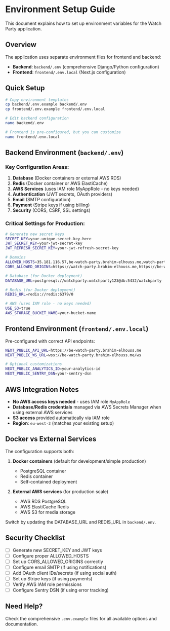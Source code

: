 # Environment Setup Guide

This document explains how to set up environment variables for the Watch Party application.

## Overview

The application uses separate environment files for frontend and backend:

- **Backend**: `backend/.env` (comprehensive Django/Python configuration)
- **Frontend**: `frontend/.env.local` (Next.js configuration)

## Quick Setup

```bash
# Copy environment templates
cp backend/.env.example backend/.env
cp frontend/.env.example frontend/.env.local

# Edit backend configuration
nano backend/.env

# Frontend is pre-configured, but you can customize
nano frontend/.env.local
```

## Backend Environment (`backend/.env`)

### Key Configuration Areas:

1. **Database** (Docker containers or external AWS RDS)
2. **Redis** (Docker container or AWS ElastiCache) 
3. **AWS Services** (uses IAM role MyAppRole - no keys needed)
4. **Authentication** (JWT secrets, OAuth providers)
5. **Email** (SMTP configuration)
6. **Payment** (Stripe keys if using billing)
7. **Security** (CORS, CSRF, SSL settings)

### Critical Settings for Production:

```bash
# Generate new secret keys
SECRET_KEY=your-unique-secret-key-here
JWT_SECRET_KEY=your-jwt-secret-key
JWT_REFRESH_SECRET_KEY=your-jwt-refresh-secret-key

# Domains
ALLOWED_HOSTS=35.181.116.57,be-watch-party.brahim-elhouss.me,watch-party.brahim-elhouss.me
CORS_ALLOWED_ORIGINS=https://watch-party.brahim-elhouss.me,https://be-watch-party.brahim-elhouss.me

# Database (for Docker deployment)
DATABASE_URL=postgresql://watchparty:watchparty123@db:5432/watchparty

# Redis (for Docker deployment)  
REDIS_URL=redis://redis:6379/0

# AWS (uses IAM role - no keys needed)
USE_S3=true
AWS_STORAGE_BUCKET_NAME=your-bucket-name
```

## Frontend Environment (`frontend/.env.local`)

Pre-configured with correct API endpoints:

```bash
NEXT_PUBLIC_API_URL=https://be-watch-party.brahim-elhouss.me
NEXT_PUBLIC_WS_URL=wss://be-watch-party.brahim-elhouss.me/ws

# Optional customizations
NEXT_PUBLIC_ANALYTICS_ID=your-analytics-id
NEXT_PUBLIC_SENTRY_DSN=your-sentry-dsn
```

## AWS Integration Notes

- **No AWS access keys needed** - uses IAM role `MyAppRole`
- **Database/Redis credentials** managed via AWS Secrets Manager when using external AWS services
- **S3 access** provided automatically via IAM role
- **Region**: `eu-west-3` (matches your existing setup)

## Docker vs External Services

The configuration supports both:

1. **Docker containers** (default for development/simple production)
   - PostgreSQL container
   - Redis container
   - Self-contained deployment

2. **External AWS services** (for production scale)
   - AWS RDS PostgreSQL
   - AWS ElastiCache Redis
   - AWS S3 for media storage

Switch by updating the DATABASE_URL and REDIS_URL in `backend/.env`.

## Security Checklist

- [ ] Generate new SECRET_KEY and JWT keys
- [ ] Configure proper ALLOWED_HOSTS
- [ ] Set up CORS_ALLOWED_ORIGINS correctly
- [ ] Configure email SMTP (if using notifications)
- [ ] Add OAuth client IDs/secrets (if using social auth)
- [ ] Set up Stripe keys (if using payments)
- [ ] Verify AWS IAM role permissions
- [ ] Configure Sentry DSN (if using error tracking)

## Need Help?

Check the comprehensive `.env.example` files for all available options and documentation.